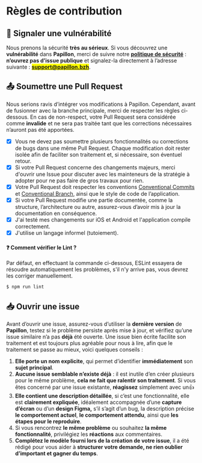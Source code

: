 # Règles de contribution

## 🔐 Signaler une vulnérabilité

Nous prenons la sécurité **très au sérieux**. Si vous découvrez une **vulnérabilité** dans **Papillon**, merci de suivre notre [**politique de sécurité**](https://github.com/PapillonApp/Papillon/.github/blob/main/SECURITY.md) : **n’ouvrez pas d’issue publique** et signalez-la directement à l’adresse suivante : <mark style="color:$danger;">**support@papillon.bzh**</mark>.

## 📤 Soumettre une Pull Request

Nous serions ravis d’intégrer vos modifications à Papillon. Cependant, avant de fusionner avec la branche principale, merci de respecter les règles ci-dessous. En cas de non-respect, votre Pull Request sera considérée comme **invalide** et ne sera pas traitée tant que les corrections nécessaires n’auront pas été apportées.

* [x] Vous ne devez pas soumettre plusieurs fonctionnalités ou corrections de bugs dans une même Pull Request. Chaque modification doit rester isolée afin de faciliter son traitement et, si nécessaire, son éventuel retour.
* [x] Si votre Pull Request concerne des changements majeurs, merci d'ouvrir une Issue pour discuter avec les mainteneurs de la stratégie à adopter pour ne pas faire de gros travaux pour rien.
* [x] Votre Pull Request doit respecter les conventions [Conventional Commits](https://www.conventionalcommits.org/en/v1.0.0/) et [Conventional Branch](https://conventional-branch.github.io/), ainsi que le style de code de l’application.
* [x] Si votre Pull Request modifie une partie documentée, comme la structure, l’architecture ou autre, assurez-vous d’avoir mis à jour la documentation en conséquence.
* [x] J'ai testé mes changements sur iOS et Android et l'application compile correctement.
* [x] J'utilise un langage informel (tutoiement).

#### ❓ Comment vérifier le Lint ?

Par défaut, en effectuant la commande ci-dessous, ESLint essayera de résoudre automatiquement les problèmes, s'il n'y arrive pas, vous devrez les corriger manuellement.

```bash
$ npm run lint
```

## 📥 Ouvrir une issue

Avant d’ouvrir une issue, assurez-vous d’utiliser la **dernière version** de **Papillon**, testez si le problème persiste après mise à jour, et vérifiez qu’une issue similaire n’a pas **déjà** été ouverte. Une issue bien écrite facilite son traitement et est toujours plus agréable pour nous à lire, afin que le traitement se passe au mieux, voici quelques conseils :

1. **Elle porte un nom explicite**, qui permet d’identifier **immédiatement** son **sujet principal**.
2. **Aucune issue semblable n’existe déjà** : il est inutile d’en créer plusieurs pour le même problème, **cela ne fait que ralentir son traitement**. Si vous êtes concerné par une issue existante, **réagissez** simplement avec un👍
3. **Elle contient une description détaillée**, si c’est une fonctionnalité, elle est **clairement expliquée**, idéalement accompagnée d’une **capture d’écran** ou d’un **design Figma,** s’il s’agit d’un bug, la description précise **le comportement actuel**, **le comportement attendu**, ainsi que **les étapes pour le reproduire**.
4. Si vous rencontrez **le même problème** ou souhaitez **la même fonctionnalité**, privilégiez les **réactions** aux commentaires.
5. **Complétez le modèle fourni lors de la création de votre issue**, il a été rédigé pour vous aider à **structurer votre demande, ne rien oublier d’important et gagner du temps**.